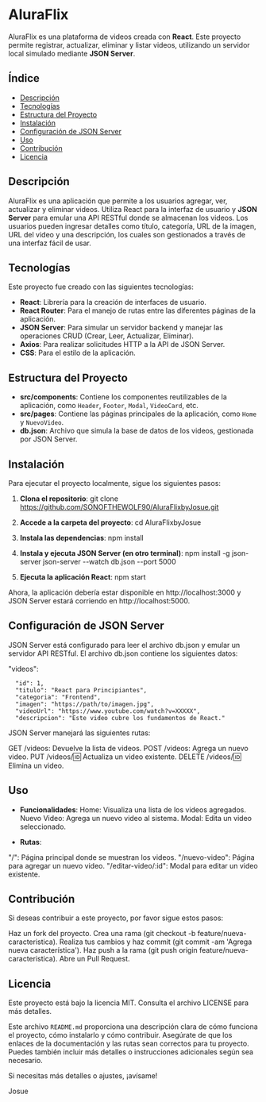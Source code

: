 # AluraFlix

AluraFlix es una plataforma de videos creada con **React**. Este proyecto permite registrar, actualizar, eliminar y listar videos, utilizando un servidor local simulado mediante **JSON Server**.

## Índice

- [Descripción](#descripción)
- [Tecnologías](#tecnologías)
- [Estructura del Proyecto](#estructura-del-proyecto)
- [Instalación](#instalación)
- [Configuración de JSON Server](#configuración-de-json-server)
- [Uso](#uso)
- [Contribución](#contribución)
- [Licencia](#licencia)

## Descripción

AluraFlix es una aplicación que permite a los usuarios agregar, ver, actualizar y eliminar videos. Utiliza React para la interfaz de usuario y **JSON Server** para emular una API RESTful donde se almacenan los videos. Los usuarios pueden ingresar detalles como título, categoría, URL de la imagen, URL del video y una descripción, los cuales son gestionados a través de una interfaz fácil de usar.

## Tecnologías

Este proyecto fue creado con las siguientes tecnologías:

- **React**: Librería para la creación de interfaces de usuario.
- **React Router**: Para el manejo de rutas entre las diferentes páginas de la aplicación.
- **JSON Server**: Para simular un servidor backend y manejar las operaciones CRUD (Crear, Leer, Actualizar, Eliminar).
- **Axios**: Para realizar solicitudes HTTP a la API de JSON Server.
- **CSS**: Para el estilo de la aplicación.

## Estructura del Proyecto

- **src/components**: Contiene los componentes reutilizables de la aplicación, como `Header`, `Footer`, `Modal`, `VideoCard`, etc.
- **src/pages**: Contiene las páginas principales de la aplicación, como `Home` y `NuevoVideo`.
- **db.json**: Archivo que simula la base de datos de los videos, gestionada por JSON Server.

## Instalación

Para ejecutar el proyecto localmente, sigue los siguientes pasos:

1. **Clona el repositorio**:
   git clone https://github.com/SONOFTHEWOLF90/AluraFlixbyJosue.git

2. **Accede a la carpeta del proyecto**:
    cd AluraFlixbyJosue
3.  **Instala las dependencias**:
    npm install

4.  **Instala y ejecuta JSON Server (en otro terminal)**:
    npm install -g json-server
    json-server --watch db.json --port 5000

5.  **Ejecuta la aplicación React**:
    npm start

Ahora, la aplicación debería estar disponible en http://localhost:3000 y JSON Server estará corriendo en http://localhost:5000.

 ## Configuración de JSON Server
 
JSON Server está configurado para leer el archivo db.json y emular un servidor API RESTful. El archivo db.json contiene los siguientes datos:


  "videos": 
    
      "id": 1,
      "titulo": "React para Principiantes",
      "categoria": "Frontend",
      "imagen": "https://path/to/imagen.jpg",
      "videoUrl": "https://www.youtube.com/watch?v=XXXXX",
      "descripcion": "Este video cubre los fundamentos de React."



JSON Server manejará las siguientes rutas:

GET /videos: Devuelve la lista de videos.
POST /videos: Agrega un nuevo video.
PUT /videos/:id: Actualiza un video existente.
DELETE /videos/:id: Elimina un video.

## Uso

-  **Funcionalidades**:
Home: Visualiza una lista de los videos agregados.
Nuevo Video: Agrega un nuevo video al sistema.
Modal: Edita un video seleccionado.

- **Rutas**:

"/": Página principal donde se muestran los videos.
"/nuevo-video": Página para agregar un nuevo video.
"/editar-video/:id": Modal para editar un video existente.


## Contribución

Si deseas contribuir a este proyecto, por favor sigue estos pasos:

Haz un fork del proyecto.
Crea una rama (git checkout -b feature/nueva-caracteristica).
Realiza tus cambios y haz commit (git commit -am 'Agrega nueva característica').
Haz push a la rama (git push origin feature/nueva-caracteristica).
Abre un Pull Request.

## Licencia

Este proyecto está bajo la licencia MIT. Consulta el archivo LICENSE para más detalles.

Este archivo `README.md` proporciona una descripción clara de cómo funciona el proyecto, cómo instalarlo y cómo contribuir. Asegúrate de que los enlaces de la documentación y las rutas sean correctos para tu proyecto. Puedes también incluir más detalles o instrucciones adicionales según sea necesario.

Si necesitas más detalles o ajustes, ¡avísame!

Josue


